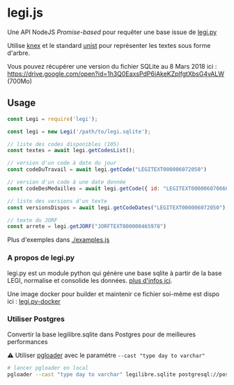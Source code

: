 # legi.js

Une API NodeJS *Promise-based* pour requêter une base issue de [legi.py](https://github.com/Legilibre/legi.py)

Utilise [knex](https://github.com/tgriesser/knex/) et le standard [unist](https://github.com/syntax-tree/unist) pour représenter les textes sous forme d'arbre.

Vous pouvez récupérer une version du fichier SQLite au 8 Mars 2018 ici : https://drive.google.com/open?id=1h3Q0EaxsPdP6jAkeKZplfgtXbsG4vALW (700Mo)

## Usage

```js
const Legi = require('legi');

const legi = new Legi('/path/to/legi.sqlite');

// liste des codes disponibles (105)
const textes = await legi.getCodesList();

// version d'un code à date du jour
const codeDuTravail = await legi.getCode("LEGITEXT000006072050")

// version d'un code à une date donnée
const codeDesMedailles = await legi.getCode({ id: "LEGITEXT000006070666", date: "2012-03-05" })

// liste des versions d'un texte
const versionsDispos = await legi.getCodeDates("LEGITEXT000006072050");

// texte du JORF
const arrete = legi.getJORF("JORFTEXT000000465978")

```

Plus d'exemples dans [./examples.js](./examples.js)

### A propos de legi.py

legi.py est un module python qui génère une base sqlite à partir de la base LEGI, normalise et consolide les données. [plus d'infos ici](https://github.com/Legilibre/legi.py).

Une image docker pour builder et maintenir ce fichier soi-même est dispo ici : [legi.py-docker](https://github.com/revolunet/legi.py-docker)

### Utiliser Postgres

Convertir la base legilibre.sqlite dans Postgres pour de meilleures performances

⚠️ Utiliser [pgloader](https://github.com/dimitri/pgloader) avec le paramètre `--cast "type day to varchar"`

```sh
# lancer pgloader en local
pgloader --cast "type day to varchar" legilibre.sqlite postgresql://postgres:test@127.0.0.1:5433/legi
```